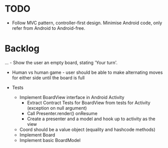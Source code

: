 TODO
====

- Follow MVC pattern, controller-first design. Minimise Android code, only refer from Android to Android-free.

Backlog
=======

... - Show the user an empty board, stating 'Your turn'.
- Human vs human game - user should be able to make alternating moves for either side until the board is full

- Tests
  - Implement BoardView interface in Android Activity
      - Extract Contract Tests for BoardView from tests for Activity (exception on null argument)
      - Call Presenter.render() onResume
      - Create a presenter and a model and hook up to activity as the view
  - Coord should be a value object (equality and hashcode methods)
  - Implement Board
  - Implement basic BoardModel

